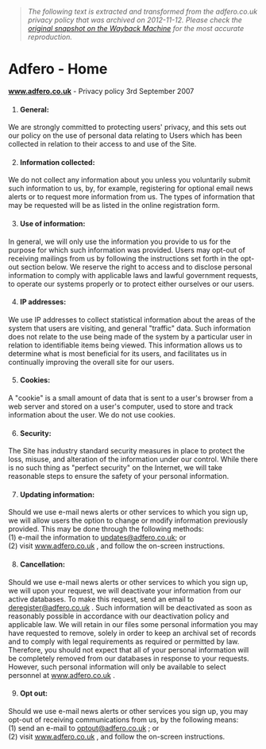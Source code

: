 > *The following text is extracted and transformed from the adfero.co.uk privacy policy that was archived on 2012-11-12. Please check the [original snapshot on the Wayback Machine](https://web.archive.org/web/20121112174423id_/http%3A//www.adfero.co.uk/privacy) for the most accurate reproduction.*

# Adfero - Home

**www.adfero.co.uk** \- Privacy policy 3rd September 2007

  1. #### General:

We are strongly committed to protecting users' privacy, and this sets out our policy on the use of personal data relating to Users which has been collected in relation to their access to and use of the Site. 

  2. #### Information collected:

We do not collect any information about you unless you voluntarily submit such information to us, by, for example, registering for optional email news alerts or to request more information from us. The types of information that may be requested will be as listed in the online registration form. 

  3. #### Use of information:

In general, we will only use the information you provide to us for the purpose for which such information was provided. Users may opt-out of receiving mailings from us by following the instructions set forth in the opt-out section below. We reserve the right to access and to disclose personal information to comply with applicable laws and lawful government requests, to operate our systems properly or to protect either ourselves or our users. 

  4. #### IP addresses:

We use IP addresses to collect statistical information about the areas of the system that users are visiting, and general "traffic" data. Such information does not relate to the use being made of the system by a particular user in relation to identifiable items being viewed. This information allows us to determine what is most beneficial for its users, and facilitates us in continually improving the overall site for our users. 

  5. #### Cookies:

A "cookie" is a small amount of data that is sent to a user's browser from a web server and stored on a user's computer, used to store and track information about the user. We do not use cookies. 

  6. #### Security:

The Site has industry standard security measures in place to protect the loss, misuse, and alteration of the information under our control. While there is no such thing as "perfect security" on the Internet, we will take reasonable steps to ensure the safety of your personal information. 

  7. #### Updating information:

Should we use e-mail news alerts or other services to which you sign up, we will allow users the option to change or modify information previously provided. This may be done through the following methods:   
(1) e-mail the information to updates@adfero.co.uk; or   
(2) visit www.adfero.co.uk , and follow the on-screen instructions. 

  8. #### Cancellation:

Should we use e-mail news alerts or other services to which you sign up, we will upon your request, we will deactivate your information from our active databases. To make this request, send an email to deregister@adfero.co.uk . Such information will be deactivated as soon as reasonably possible in accordance with our deactivation policy and applicable law. We will retain in our files some personal information you may have requested to remove, solely in order to keep an archival set of records and to comply with legal requirements as required or permitted by law. Therefore, you should not expect that all of your personal information will be completely removed from our databases in response to your requests. However, such personal information will only be available to select personnel at www.adfero.co.uk . 

  9. #### Opt out:

Should we use e-mail news alerts or other services you sign up, you may opt-out of receiving communications from us, by the following means:   
(1) send an e-mail to optout@adfero.co.uk ; or   
(2) visit www.adfero.co.uk , and follow the on-screen instructions. 




